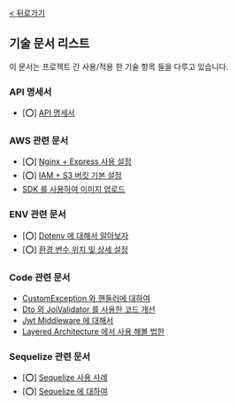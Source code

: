 [< 뒤로가기](../README.md)

## 기술 문서 리스트

이 문서는 프로젝트 간 사용/적용 한 기술 항목 들을 다루고 있습니다.

### API 명세서

-   [⭕] [API 명세서](./api/API%20%EB%AA%85%EC%84%B8%EC%84%9C.md)

### AWS 관련 문서

-   [⭕] [Nginx + Express 사용 설정](./aws/Nginx%20%2B%20Express%20%EC%82%AC%EC%9A%A9%20%EC%84%A4%EC%A0%95.md)
-   [⭕] [IAM + S3 버킷 기본 설정](./aws/IAM%20%2B%20S3%20%EB%B2%84%ED%82%B7%20%EA%B8%B0%EB%B3%B8%20%EC%84%A4%EC%A0%95.md)
-   [SDK 를 사용하여 이미지 업로드](./aws/SDK%20%EB%A5%BC%20%EC%82%AC%EC%9A%A9%ED%95%98%EC%97%AC%20%EC%9D%B4%EB%AF%B8%EC%A7%80%20%EC%97%85%EB%A1%9C%EB%93%9C.md)

### ENV 관련 문서

-   [⭕] [Dotenv 에 대해서 알아보자](./environment/dotenv%20%EC%97%90%20%EB%8C%80%ED%95%98%EC%97%AC%20%EC%95%8C%EC%95%84%EB%B3%B4%EC%9E%90.md)
-   [⭕] [환경 변수 위치 및 상세 설정](./environment/%ED%99%98%EA%B2%BD%20%EB%B3%80%EC%88%98%20%EC%9C%84%EC%B9%98%20%EB%B0%8F%20%EC%83%81%EC%84%B8%20%EC%84%A4%EC%A0%95.md)

### Code 관련 문서

-   [CustomException 와 핸들러에 대하여](./pattern/CustomException%20%EC%99%80%20%ED%95%B8%EB%93%A4%EB%9F%AC%EC%97%90%20%EB%8C%80%ED%95%98%EC%97%AC.md)
-   [Dto 와 JoiValidator 를 사용한 코드 개선](./pattern/Dto%20%EC%99%80%20JoiValidator%20%EB%A5%BC%20%EC%82%AC%EC%9A%A9%ED%95%9C%20%EC%BD%94%EB%93%9C%20%EA%B0%9C%EC%84%A0.md)
-   [Jwt Middleware 에 대해서](./pattern/Jwt%20Middleware%20%EC%97%90%20%EB%8C%80%ED%95%B4%EC%84%9C.md)
-   [Layered Architecture 에서 사용 해볼 법한](./pattern/Layered%20Architecture%20%EC%97%90%EC%84%9C%20%EC%82%AC%EC%9A%A9%20%ED%95%B4%EB%B3%BC%20%EB%B2%95%ED%95%9C.md)

### Sequelize 관련 문서

-   [⭕] [Sequelize 사용 사례](./sequelize/Sequelize%20%EC%82%AC%EC%9A%A9%20%EC%82%AC%EB%A1%80.md)
-   [⭕] [Sequelize 에 대하여](./sequelize/Sequelize%20%EC%97%90%20%EB%8C%80%ED%95%98%EC%97%AC.md)
